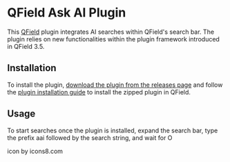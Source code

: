 # QField Ask AI Plugin

This [QField](https://qfield.org) plugin integrates AI searches within QField's search bar. 
The plugin relies on new functionalities within the plugin framework introduced in QField 3.5.

## Installation

To install the plugin, [download the plugin from the releases page](../../releases/latest/download/qfield-ask-ai.zip)
and follow the [plugin installation guide](https://docs.qfield.org/how-to/plugins/#application-plugins) to install
the zipped plugin in QField.

## Usage

To start searches once the plugin is installed, expand the search bar, type
the prefix aai followed by the search string, and wait for O

icon by icons8.com
